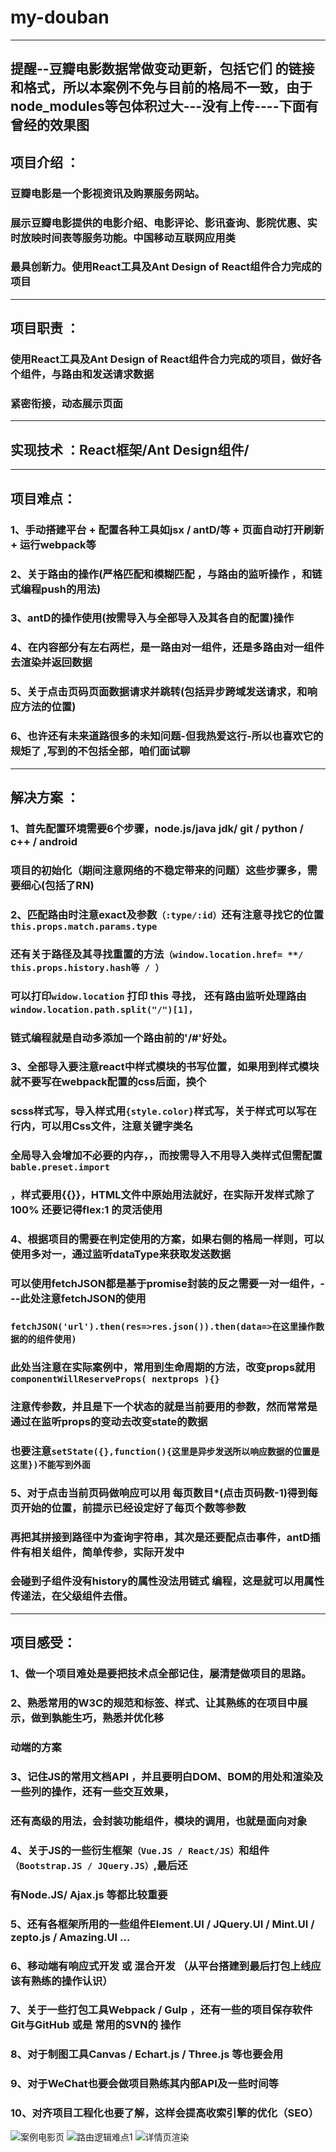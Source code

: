 
# **my-douban**
-------  
**提醒--豆瓣电影数据常做变动更新，包括它们 的链接和格式，所以本案例不免与目前的格局不一致，由于node_modules等包体积过大---没有上传----下面有曾经的效果图**
-------
## 项目介绍 ：
###    豆瓣电影是一个影视资讯及购票服务网站。
###    展示豆瓣电影提供的电影介绍、电影评论、影讯查询、影院优惠、实时放映时间表等服务功能。中国移动互联网应用类
###    最具创新力。使用React工具及Ant Design of React组件合力完成的项目
------
## 项目职责 ：
###	   使用React工具及Ant Design of React组件合力完成的项目，做好各个组件，与路由和发送请求数据
###	   紧密衔接，动态展示页面
------
## 实现技术 ：React框架/Ant Design组件/
-----
## 项目难点：
###    1、手动搭建平台  +  配置各种工具如jsx / antD/等  + 页面自动打开刷新  +  运行webpack等
###	   2、关于路由的操作(严格匹配和模糊匹配 ，与路由的监听操作 ，和链式编程push的用法)
###	   3、antD的操作使用(按需导入与全部导入及其各自的配置)操作
###	   4、在内容部分有左右两栏，是一路由对一组件，还是多路由对一组件去渲染并返回数据
###    5、关于点击页码页面数据请求并跳转(包括异步跨域发送请求，和响应方法的位置)
###	   6、也许还有未来道路很多的未知问题-但我热爱这行-所以也喜欢它的规矩了 ,写到的不包括全部，咱们面试聊 
-----
## 解决方案 ：
###     1、首先配置环境需要6个步骤，node.js/java jdk/ git / python / c++ / android
###			项目的初始化（期间注意网络的不稳定带来的问题）这些步骤多，需要细心(包括了RN)
###		2、匹配路由时注意exact及参数`（:type/:id）`还有注意寻找它的位置 `this.props.match.params.type`
###			还有关于路径及其寻找重置的方法`（window.location.href= **/ this.props.history.hash等 / ）`
###			可以打印`widow.location`  打印 this  寻找，  还有路由监听处理路由` window.location.path.split("/")[1]，`
###			链式编程就是自动多添加一个路由前的'/#'好处。
###		3、全部导入要注意react中样式模块的书写位置，如果用到样式模块就不要写在webpack配置的css后面，换个
###			scss样式写，导入样式用`{style.color}`样式写，关于样式可以写在行内，可以用Css文件，注意关键字类名
###			全局导入会增加不必要的内存，，而按需导入不用导入类样式但需配置`bable.preset.import`
###			，样式要用{{}}，HTML文件中原始用法就好，在实际开发样式除了100%  还要记得flex:1 的灵活使用
###		4、根据项目的需要在判定使用的方案，如果右侧的格局一样则，可以使用多对一，通过监听dataType来获取发送数据
###			可以使用fetchJSON都是基于promise封装的反之需要一对一组件，---此处注意fetchJSON的使用
###			`fetchJSON('url').then(res=>res.json()).then(data=>在这里操作数据的的组件使用)`
###			此处当注意在实际案例中，常用到生命周期的方法，改变props就用`componentWillReserveProps( nextprops ){}`
###			注意传参数，并且是下一个状态的就是当前要用的参数，然而常常是通过在监听props的变动去改变state的数据
###			也要注意`setState({},function(){这里是异步发送所以响应数据的位置是这里})不能写到外面`
###     5、对于点击当前页码做响应可以用  每页数目*(点击页码数-1)得到每页开始的位置，前提示已经设定好了每页个数等参数
###        再把其拼接到路径中为查询字符串，其次是还要配点击事件，antD插件有相关组件，简单传参，实际开发中
###        会碰到子组件没有history的属性没法用链式 编程，这是就可以用属性传递法，在父级组件去借。
-----
## 项目感受：
###  1、做一个项目难处是要把技术点全部记住，屡清楚做项目的思路。
###	 2、熟悉常用的W3C的规范和标签、样式、让其熟练的在项目中展示，做到孰能生巧，熟悉并优化移
###	 	动端的方案
###	 3、记住JS的常用文档API ，并且要明白DOM、BOM的用处和渲染及一些列的操作，还有一些交互效果，
###	 还有高级的用法，会封装功能组件，模块的调用，也就是面向对象
###	 4、关于JS的一些衍生框架`（Vue.JS / React/JS）`和组件`（Bootstrap.JS / JQuery.JS）`,最后还
###	 有Node.JS/ Ajax.js 等都比较重要
###	 5、还有各框架所用的一些组件Element.UI / JQuery.UI / Mint.UI / zepto.js / Amazing.UI ...
###	 6、移动端有响应式开发 或 混合开发 （从平台搭建到最后打包上线应该有熟练的操作认识）
###	 7、关于一些打包工具Webpack / Gulp ，还有一些的项目保存软件Git与GitHub 或是 常用的SVN的 操作
###	 8、对于制图工具Canvas / Echart.js / Three.js 等也要会用
###	 9、对于WeChat也要会做项目熟练其内部API及一些时间等
###	 10、对齐项目工程化也要了解，这样会提高收索引擎的优化（SEO）

![案例电影页](./src/images/案例电影页.jpg)
![路由逻辑难点1](./src/images/路由逻辑难点1.jpg)
![详情页渲染](./src/images/详情页渲染.jpg)


